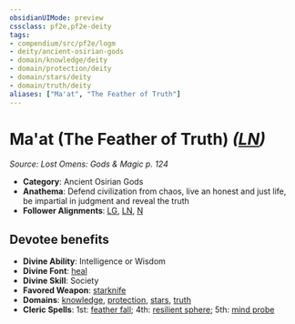 ```yaml
---
obsidianUIMode: preview
cssclass: pf2e,pf2e-deity
tags:
- compendium/src/pf2e/logm
- deity/ancient-osirian-gods
- domain/knowledge/deity
- domain/protection/deity
- domain/stars/deity
- domain/truth/deity
aliases: ["Ma'at", "The Feather of Truth"]
---
```

# Ma'at (The Feather of Truth) *([LN](../../../Rules/traits/lawful-neutral-b1.md))*  
*Source: Lost Omens: Gods & Magic p. 124*  

- **Category**: Ancient Osirian Gods
- **Anathema**: Defend civilization from chaos, live an honest and just life, be impartial in judgment and reveal the truth
- **Follower Alignments**: [LG](../../../Rules/traits/lawful-goo-b1.md), [LN](../../../Rules/traits/lawful-neutral-b1.md), [N](../../../Rules/traits/neutral-b1.md)

## Devotee benefits

- **Divine Ability**: Intelligence or Wisdom
- **Divine Font**: [heal](../../spells/heal.md)
- **Divine Skill**: Society
- **Favored Weapon**: [starknife](../../equipment/items/starknife.md)
- **Domains**: [knowledge](../domains.md#Knowledge), [protection](../domains.md#Protection), [stars](../domains.md#Stars), [truth](../domains.md#Truth)
- **Cleric Spells**: 1st: [feather fall](../../spells/feather-fall.md); 4th: [resilient sphere](../../spells/resilient-sphere.md); 5th: [mind probe](../../spells/mind-probe.md)